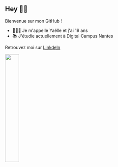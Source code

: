 ## Hey 👋🏼

Bienvenue sur mon GitHub !

 - 👩🏽‍💻 Je m'appelle Yaëlle et j'ai 19 ans
 - 📚 J'étudie actuellement à Digital Campus Nantes
 
 Retrouvez moi sur [LinkdeIn](https://www.linkedin.com/in/yaëlle-plumail-5b76481b7/)
 
<img width="30%" src=https://media.giphy.com/media/iJPWKfXhged2BkmhTS/giphy.gif>
